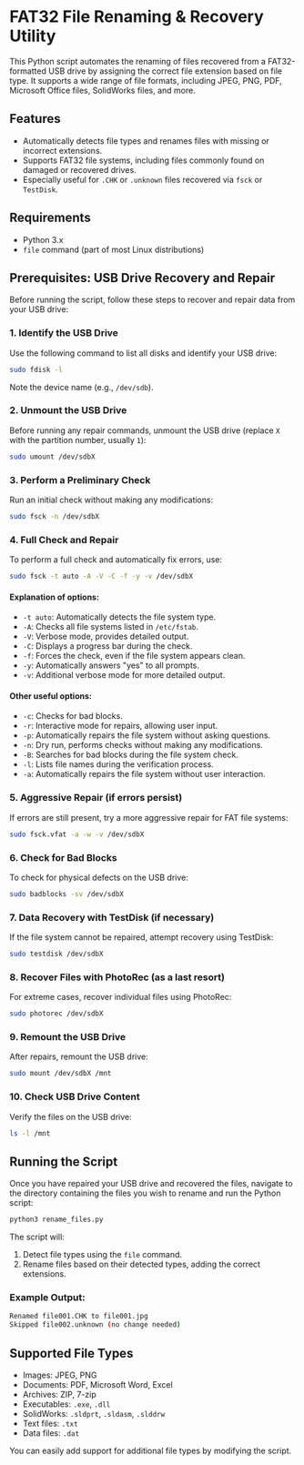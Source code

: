 # FAT32 File Renaming & Recovery Utility

This Python script automates the renaming of files recovered from a FAT32-formatted USB drive by assigning the correct file extension based on file type. It supports a wide range of file formats, including JPEG, PNG, PDF, Microsoft Office files, SolidWorks files, and more.

## Features
- Automatically detects file types and renames files with missing or incorrect extensions.
- Supports FAT32 file systems, including files commonly found on damaged or recovered drives.
- Especially useful for `.CHK` or `.unknown` files recovered via `fsck` or `TestDisk`.

## Requirements
- Python 3.x
- `file` command (part of most Linux distributions)

## Prerequisites: USB Drive Recovery and Repair

Before running the script, follow these steps to recover and repair data from your USB drive:

### 1. Identify the USB Drive
Use the following command to list all disks and identify your USB drive:

```bash
sudo fdisk -l
```
Note the device name (e.g., `/dev/sdb`).

### 2. Unmount the USB Drive
Before running any repair commands, unmount the USB drive (replace `X` with the partition number, usually `1`):

```bash
sudo umount /dev/sdbX
```

### 3. Perform a Preliminary Check
Run an initial check without making any modifications:

```bash
sudo fsck -n /dev/sdbX
```

### 4. Full Check and Repair
To perform a full check and automatically fix errors, use:

```bash
sudo fsck -t auto -A -V -C -f -y -v /dev/sdbX
```

#### Explanation of options:
- `-t auto`: Automatically detects the file system type.
- `-A`: Checks all file systems listed in `/etc/fstab`.
- `-V`: Verbose mode, provides detailed output.
- `-C`: Displays a progress bar during the check.
- `-f`: Forces the check, even if the file system appears clean.
- `-y`: Automatically answers "yes" to all prompts.
- `-v`: Additional verbose mode for more detailed output.

#### Other useful options:
- `-c`: Checks for bad blocks.
- `-r`: Interactive mode for repairs, allowing user input.
- `-p`: Automatically repairs the file system without asking questions.
- `-n`: Dry run, performs checks without making any modifications.
- `-B`: Searches for bad blocks during the file system check.
- `-l`: Lists file names during the verification process.
- `-a`: Automatically repairs the file system without user interaction.

### 5. Aggressive Repair (if errors persist)
If errors are still present, try a more aggressive repair for FAT file systems:

```bash
sudo fsck.vfat -a -w -v /dev/sdbX
```

### 6. Check for Bad Blocks
To check for physical defects on the USB drive:

```bash
sudo badblocks -sv /dev/sdbX
```

### 7. Data Recovery with TestDisk (if necessary)
If the file system cannot be repaired, attempt recovery using TestDisk:

```bash
sudo testdisk /dev/sdbX
```

### 8. Recover Files with PhotoRec (as a last resort)
For extreme cases, recover individual files using PhotoRec:

```bash
sudo photorec /dev/sdbX
```

### 9. Remount the USB Drive
After repairs, remount the USB drive:

```bash
sudo mount /dev/sdbX /mnt
```

### 10. Check USB Drive Content
Verify the files on the USB drive:

```bash
ls -l /mnt
```

## Running the Script

Once you have repaired your USB drive and recovered the files, navigate to the directory containing the files you wish to rename and run the Python script:

```bash
python3 rename_files.py
```

The script will:
1. Detect file types using the `file` command.
2. Rename files based on their detected types, adding the correct extensions.

### Example Output:
```bash
Renamed file001.CHK to file001.jpg
Skipped file002.unknown (no change needed)
```

## Supported File Types
- Images: JPEG, PNG
- Documents: PDF, Microsoft Word, Excel
- Archives: ZIP, 7-zip
- Executables: `.exe`, `.dll`
- SolidWorks: `.sldprt`, `.sldasm`, `.slddrw`
- Text files: `.txt`
- Data files: `.dat`

You can easily add support for additional file types by modifying the script.